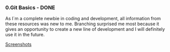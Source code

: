 ### 0.Git Basics - DONE
As I`m a complete newbie in coding and development, all information from these resources was new to me. Branching surprised me most because it gives an opportunity to create a new line of development and I will definitely use it in the future.

[Screenshots](https://github.com/valeriiahnoieva/kottans-frontend/tree/master/screenshots/0.%20GIT%20Basics)
